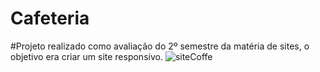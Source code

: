 # Cafeteria
#Projeto realizado como avaliação do 2º semestre da matéria de sites, o objetivo era criar um site responsivo. 
![siteCoffe](https://user-images.githubusercontent.com/83802470/119098411-2f2f9500-b9ec-11eb-9779-40c2dafe701a.jpeg)
